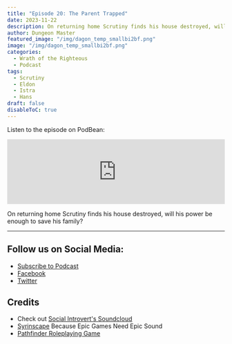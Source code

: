 ```yaml
---
title: "Episode 20: The Parent Trapped"
date: 2023-11-22
description: On returning home Scrutiny finds his house destroyed, will his power be enough to save his family?
author: Dungeon Master
featured_image: "/img/dagon_temp_smallbi2bf.png"
image: "/img/dagon_temp_smallbi2bf.png"
categories:
  - Wrath of the Righteous
  - Podcast
tags:
  - Scrutiny
  - Eldon
  - Istra
  - Hans
draft: false
disableToC: true
---
```


Listen to the episode on PodBean:
<iframe title="Episode 20: The Parent Trapped" allowtransparency="true" height="150" width="100%" style="border: none; min-width: min(100%, 430px);height:150px;" scrolling="no" data-name="pb-iframe-player" src="https://www.podbean.com/player-v2/?from=embed&i=x39fr-15015ff-pb&share=1&download=1&fonts=Arial&skin=1&font-color=auto&rtl=0&logo_link=episode_page&btn-skin=7&size=150" loading="lazy"></iframe>

<!-- https://www.podbean.com/ew/pb-49suk-105448b --> 

On returning home Scrutiny finds his house destroyed, will his power be enough to save his family?

--------------------------
## Follow us on Social Media: 
- [Subscribe to Podcast](https://feed.podbean.com/dragonsnotincluded/feed.xml)
- [Facebook](https://www.facebook.com/Dragons-Not-Included-Podcast-103097024812637)
- [Twitter](https://twitter.com/PodcastDragons)

## Credits
- Check out [Social Introvert's Soundcloud]
- [Syrinscape] Because Epic Games Need Epic Sound
- [Pathfinder Roleplaying Game]

[Social Introvert's Soundcloud]: https://soundcloud.com/user-520878457
[Syrinscape]: https://syrinscape.com/attributions/?id=1087&id=57&id=137&id=131
[Pathfinder Roleplaying Game]: https://paizo.com/pathfinder
